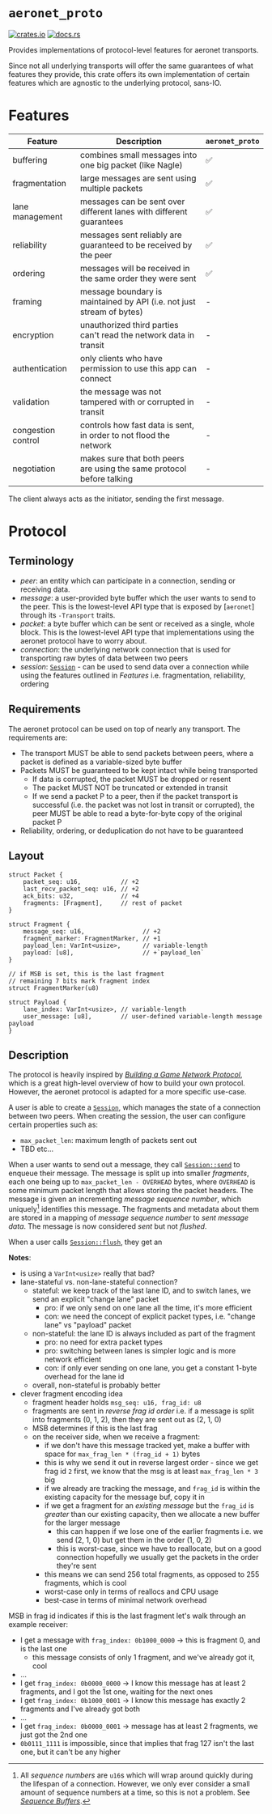 # `aeronet_proto`

[![crates.io](https://img.shields.io/crates/v/aeronet_proto.svg)](https://crates.io/crates/aeronet_proto)
[![docs.rs](https://img.shields.io/docsrs/aeronet_proto)](https://docs.rs/aeronet_proto)

Provides implementations of protocol-level features for aeronet transports.

Since not all underlying transports will offer the same guarantees of what features they provide,
this crate offers its own implementation of certain features which are agnostic to the underlying
protocol, sans-IO.

# Features

| Feature            | Description                                                           | `aeronet_proto`   |
|--------------------|-----------------------------------------------------------------------|-------------------|
| buffering          | combines small messages into one big packet (like Nagle)              | ✅                 |
| fragmentation      | large messages are sent using multiple packets                        | ✅                 |
| lane management    | messages can be sent over different lanes with different guarantees   | ✅                 |
| reliability        | messages sent reliably are guaranteed to be received by the peer      | ✅                 |
| ordering           | messages will be received in the same order they were sent            | ✅                 |
| framing            | message boundary is maintained by API (i.e. not just stream of bytes) | -                 |
| encryption         | unauthorized third parties can't read the network data in transit     | -                 |
| authentication     | only clients who have permission to use this app can connect          | -                 |
| validation         | the message was not tampered with or corrupted in transit             | -                 |
| congestion control | controls how fast data is sent, in order to not flood the network     | -                 |
| negotiation        | makes sure that both peers are using the same protocol before talking | -                 |

The client always acts as the initiator, sending the first message.

# Protocol

## Terminology

- *peer*: an entity which can participate in a connection, sending or receiving data.
- *message*: a user-provided byte buffer which the user wants to send to the peer. This is the
  lowest-level API type that is exposed by [`aeronet`] through its `-Transport` traits.
- *packet*: a byte buffer which can be sent or received as a single, whole block. This is the
  lowest-level API type that implementations using the aeronet protocol have to worry about.
- *connection*: the underlying network connection that is used for transporting raw bytes of data
  between two peers
- *session*: [`Session`] - can be used to send data over a connection while using the features
  outlined in *Features* i.e. fragmentation, reliability, ordering

## Requirements

The aeronet protocol can be used on top of nearly any transport. The requirements are:
- The transport MUST be able to send packets between peers, where a packet is defined as a
  variable-sized byte buffer
- Packets MUST be guaranteed to be kept intact while being transported
  - If data is corrupted, the packet MUST be dropped or resent
  - The packet MUST NOT be truncated or extended in transit
  - If we send a packet P to a peer, then if the packet transport is successful (i.e. the packet was
    not lost in transit or corrupted), the peer MUST be able to read a byte-for-byte copy of the
    original packet P
- Reliability, ordering, or deduplication do not have to be guaranteed

## Layout

```rust,ignore
struct Packet {
    packet_seq: u16,           // +2
    last_recv_packet_seq: u16, // +2
    ack_bits: u32,             // +4
    fragments: [Fragment],     // rest of packet
}

struct Fragment {
    message_seq: u16,                // +2
    fragment_marker: FragmentMarker, // +1
    payload_len: VarInt<usize>,      // variable-length
    payload: [u8],                   // +`payload_len`
}

// if MSB is set, this is the last fragment
// remaining 7 bits mark fragment index
struct FragmentMarker(u8)

struct Payload {
    lane_index: VarInt<usize>, // variable-length
    user_message: [u8],        // user-defined variable-length message payload
}
```

## Description

The protocol is heavily inspired by [*Building a Game Network Protocol*], which is a great
high-level overview of how to build your own protocol. However, the aeronet protocol is adapted
for a more specific use-case.

A user is able to create a [`Session`], which manages the state of a connection between two peers.
When creating the session, the user can configure certain properties such as:
- `max_packet_len`: maximum length of packets sent out
- TBD etc...

When a user wants to send out a message, they call [`Session::send`] to enqueue their message. The
message is split up into smaller *fragments*, each one being up to `max_packet_len - OVERHEAD`
bytes, where `OVERHEAD` is some minimum packet length that allows storing the packet headers.
The message is given an incrementing *message sequence number*, which uniquely[^1] identifies this
message. The fragments and metadata about them are stored in a mapping of *message sequence number*
to *sent message data*. The message is now considered *sent* but not *flushed*.

When a user calls [`Session::flush`], they get an 

[^1]: All *sequence numbers* are `u16`s which will wrap around quickly during the lifespan of a
connection. However, we only ever consider a small amount of sequence numbers at a time, so this
is not a problem. See [*Sequence Buffers*].

**Notes**:
- is using a `VarInt<usize>` really that bad?
- lane-stateful vs. non-lane-stateful connection?
  - stateful: we keep track of the last lane ID, and to switch lanes, we send an explicit "change lane" packet
    - pro: if we only send on one lane all the time, it's more efficient
    - con: we need the concept of explicit packet types, i.e. "change lane" vs "payload" packet
  - non-stateful: the lane ID is always included as part of the fragment
    - pro: no need for extra packet types
    - pro: switching between lanes is simpler logic and is more network efficient
    - con: if only ever sending on one lane, you get a constant 1-byte overhead for the lane id
  - overall, non-stateful is probably better
- clever fragment encoding idea
  - fragment header holds `msg_seq: u16, frag_id: u8`
  - fragments are sent in *reverse frag id order* i.e. if a message is split into fragments (0, 1, 2), then they are sent out as (2, 1, 0)
  - MSB determines if this is the last frag
  - on the receiver side, when we receive a fragment:
    - if we don't have this message tracked yet, make a buffer with space for `max_frag_len * (frag_id + 1)` bytes
    - this is why we send it out in reverse largest order - since we get frag id `2` first, we know that the msg is at least `max_frag_len * 3` big
    - if we already are tracking the message, and `frag_id` is within the existing capacity for the message buf, copy it in
    - if we get a fragment for an *existing message* but the `frag_id` is *greater* than our existing capacity, then we allocate a new buffer for the larger message
      - this can happen if we lose one of the earlier fragments i.e. we send (2, 1, 0) but get them in the order (1, 0, 2)
      - this is worst-case, since we have to reallocate, but on a good connection hopefully we usually get the packets in the order they're sent
    - this means we can send 256 total fragments, as opposed to 255 fragments, which is cool
    - worst-case only in terms of reallocs and CPU usage
    - best-case in terms of minimal network overhead

MSB in frag id indicates if this is the last fragment
let's walk through an example receiver:
- I get a message with `frag_index: 0b1000_0000` -> this is fragment 0, and is the last one
  - this message consists of only 1 fragment, and we've already got it, cool
- ...
- I get `frag_index: 0b0000_0000` -> I know this message has at least 2 fragments, and I got the 1st one, waiting for the next ones
- I get `frag_index: 0b1000_0001` -> I know this message has exactly 2 fragments and I've already got both
- ...
- I get `frag_index: 0b0000_0001` -> message has at least 2 fragments, we just got the 2nd one
- `0b0111_1111` is impossible, since that implies that frag 127 isn't the last one, but it can't be any higher

<!--

# Fuzzing

TODO update

To ensure that protocol code works correctly in all situations, the code
makes use of both unit testing and fuzzing.

To fuzz a particular component, run this from the `/aeronet_proto` directory:
* [`Negotiation`]
  * `cargo +nightly fuzz run negotiate_req`
  * `cargo +nightly fuzz run negotiate_resp`
* [`Fragmentation`]
  * `cargo +nightly fuzz run frag`
* [`Lanes`]
  * `cargo +nightly fuzz run lanes`
-->

[*Building a Game Network Protocol*]: https://gafferongames.com/categories/building-a-game-network-protocol/
[*Sequence Buffers*]: https://gafferongames.com/post/reliable_ordered_messages/#sequence-buffers
[`Session`]: session::Session
[`Session::send`]: session::Session::send
[`Session::flush`]: session::Session::flush
